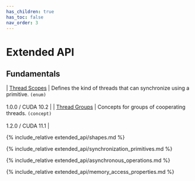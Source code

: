 ```yaml
---
has_children: true
has_toc: false
nav_order: 3
---
```


# Extended API

## Fundamentals

| [Thread Scopes]               | Defines the kind of threads that can synchronize using a primitive. `(enum)` <br/><br/> 1.0.0 / CUDA 10.2 |
| [Thread Groups]               | Concepts for groups of cooperating threads. `(concept)`                      <br/><br/> 1.2.0 / CUDA 11.1 |

{% include_relative extended_api/shapes.md %}

{% include_relative extended_api/synchronization_primitives.md %}

{% include_relative extended_api/asynchronous_operations.md %}

{% include_relative extended_api/memory_access_properties.md %}

[Thread Scopes]: ./extended_api/thread_groups.md
[Thread Groups]: ./extended_api/thread_scopes.md

